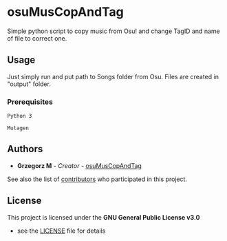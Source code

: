 # osuMusCopAndTag

Simple python script to copy music from Osu! and change TagID and name of file to correct one.


## Usage

Just simply run and put path to Songs folder from Osu.
Files are created in "output" folder.



### Prerequisites

```
Python 3
```
```
Mutagen
```
## Authors

* **Grzegorz M** - *Creator* - [osuMusCopAndTag](https://github.com/grzesjam/osuMusCopAndTag)

See also the list of [contributors](https://github.com/grzesjam/osuMusCopAndTag/graphs/contributors) who participated in this project.

## License

This project is licensed under the **GNU General Public License v3.0**
- see the [LICENSE](LICENSE) file for details
